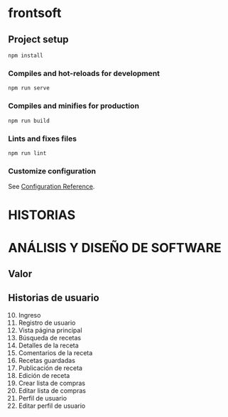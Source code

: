 # frontsoft

## Project setup
```
npm install
```

### Compiles and hot-reloads for development
```
npm run serve
```

### Compiles and minifies for production
```
npm run build
```

### Lints and fixes files
```
npm run lint
```

### Customize configuration
See [Configuration Reference](https://cli.vuejs.org/config/).


# HISTORIAS
# ANÁLISIS Y DISEÑO DE SOFTWARE
## Valor

## Historias de usuario
10. Ingreso
20. Registro de usuario
30. Vista página principal
40. Búsqueda de recetas
50. Detalles de la receta
55. Comentarios de la receta
60. Recetas guardadas
70. Publicación de receta
80. Edición de receta
90. Crear lista de compras
100. Editar lista de compras
110. Perfil de usuario
120. Editar perfil de usuario

